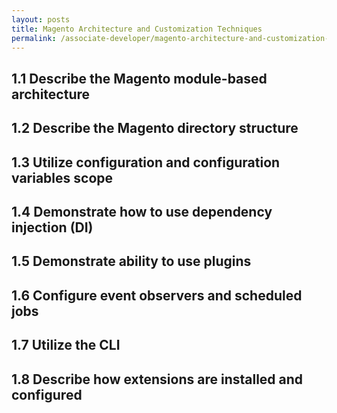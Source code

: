```yaml
---
layout: posts
title: Magento Architecture and Customization Techniques
permalink: /associate-developer/magento-architecture-and-customization-techniques
---
```


## 1.1 Describe the Magento module-based architecture
## 1.2 Describe the Magento directory structure 
## 1.3 Utilize configuration and configuration variables scope
## 1.4 Demonstrate how to use dependency injection (DI) 
## 1.5 Demonstrate ability to use plugins 
## 1.6 Configure event observers and scheduled jobs
## 1.7 Utilize the CLI
## 1.8 Describe how extensions are installed and configured
